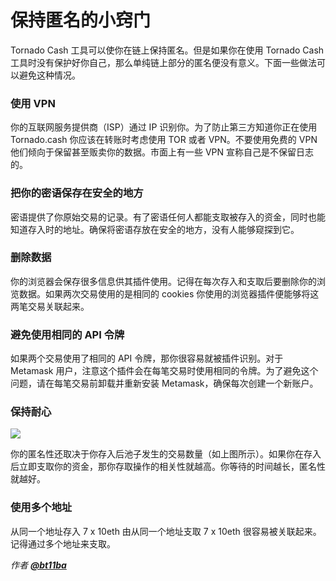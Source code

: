 # 保持匿名的小窍门

Tornado Cash 工具可以使你在链上保持匿名。但是如果你在使用 Tornado Cash 工具时没有保护好你自己，那么单纯链上部分的匿名便没有意义。下面一些做法可以避免这种情况。

### 使用 VPN

你的互联网服务提供商（ISP）通过 IP 识别你。为了防止第三方知道你正在使用 Tornado.cash 你应该在转账时考虑使用 TOR 或者 VPN。不要使用免费的 VPN 他们倾向于保留甚至贩卖你的数据。市面上有一些 VPN 宣称自己是不保留日志的。

### 把你的密语保存在安全的地方 <a id="save-your-note-in-a-safe-place"></a>

密语提供了你原始交易的记录。有了密语任何人都能支取被存入的资金，同时也能知道存入时的地址。确保将密语存放在安全的地方，没有人能够窥探到它。

### 删除数据 <a id="delete-data"></a>

你的浏览器会保存很多信息供其插件使用。记得在每次存入和支取后要删除你的浏览数据。如果两次交易使用的是相同的 cookies 你使用的浏览器插件便能够将这两笔交易关联起来。

### 避免使用相同的 API 令牌 <a id="avoid-using-the-same-api-token"></a>

如果两个交易使用了相同的 API 令牌，那你很容易就被插件识别。对于 Metamask 用户，注意这个插件会在每笔交易时使用相同的令牌。为了避免这个问题，请在每笔交易前卸载并重新安装 Metamask，确保每次创建一个新账户。

### 保持耐心 <a id="be-patient"></a>

![](https://gblobscdn.gitbook.com/assets%2F-MXflGk4w5pDjjlmPCuF%2F-MgQVRqU6Ff6ypW_Q-fV%2F-MgQW0ko2bOUYlnsuG0F%2Fozxj.png?alt=media&token=1debad58-aa3c-4638-9d18-1636e87e3d0a)

你的匿名性还取决于你存入后池子发生的交易数量（如上图所示）。如果你在存入后立即支取你的资金，那你存取操作的相关性就越高。你等待的时间越长，匿名性就越好。

### 使用多个地址

从同一个地址存入 7 x 10eth 由从同一个地址支取 7 x 10eth 很容易被关联起来。记得通过多个地址来支取。

_作者_ [_**@bt11ba**_](https://torn.community/u/bt11ba/)

